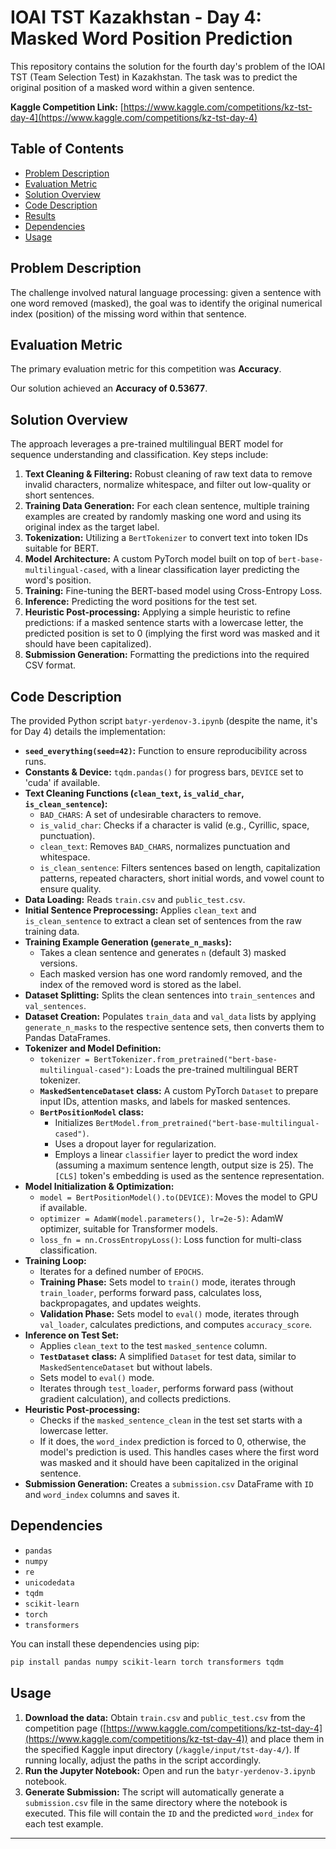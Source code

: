 # IOAI TST Kazakhstan - Day 4: Masked Word Position Prediction

This repository contains the solution for the fourth day's problem of the IOAI TST (Team Selection Test) in Kazakhstan. The task was to predict the original position of a masked word within a given sentence.

**Kaggle Competition Link:** [https://www.kaggle.com/competitions/kz-tst-day-4](https://www.kaggle.com/competitions/kz-tst-day-4)

## Table of Contents

  - [Problem Description](https://www.google.com/search?q=%23problem-description)
  - [Evaluation Metric](https://www.google.com/search?q=%23evaluation-metric)
  - [Solution Overview](https://www.google.com/search?q=%23solution-overview)
  - [Code Description](https://www.google.com/search?q=%23code-description)
  - [Results](https://www.google.com/search?q=%23results)
  - [Dependencies](https://www.google.com/search?q=%23dependencies)
  - [Usage](https://www.google.com/search?q=%23usage)

## Problem Description

The challenge involved natural language processing: given a sentence with one word removed (masked), the goal was to identify the original numerical index (position) of the missing word within that sentence.

## Evaluation Metric

The primary evaluation metric for this competition was **Accuracy**.

Our solution achieved an **Accuracy of 0.53677**.

## Solution Overview

The approach leverages a pre-trained multilingual BERT model for sequence understanding and classification. Key steps include:

1.  **Text Cleaning & Filtering:** Robust cleaning of raw text data to remove invalid characters, normalize whitespace, and filter out low-quality or short sentences.
2.  **Training Data Generation:** For each clean sentence, multiple training examples are created by randomly masking one word and using its original index as the target label.
3.  **Tokenization:** Utilizing a `BertTokenizer` to convert text into token IDs suitable for BERT.
4.  **Model Architecture:** A custom PyTorch model built on top of `bert-base-multilingual-cased`, with a linear classification layer predicting the word's position.
5.  **Training:** Fine-tuning the BERT-based model using Cross-Entropy Loss.
6.  **Inference:** Predicting the word positions for the test set.
7.  **Heuristic Post-processing:** Applying a simple heuristic to refine predictions: if a masked sentence starts with a lowercase letter, the predicted position is set to 0 (implying the first word was masked and it should have been capitalized).
8.  **Submission Generation:** Formatting the predictions into the required CSV format.

## Code Description

The provided Python script `batyr-yerdenov-3.ipynb` (despite the name, it's for Day 4) details the implementation:

  * **`seed_everything(seed=42)`:** Function to ensure reproducibility across runs.
  * **Constants & Device:** `tqdm.pandas()` for progress bars, `DEVICE` set to 'cuda' if available.
  * **Text Cleaning Functions (`clean_text`, `is_valid_char`, `is_clean_sentence`):**
      * `BAD_CHARS`: A set of undesirable characters to remove.
      * `is_valid_char`: Checks if a character is valid (e.g., Cyrillic, space, punctuation).
      * `clean_text`: Removes `BAD_CHARS`, normalizes punctuation and whitespace.
      * `is_clean_sentence`: Filters sentences based on length, capitalization patterns, repeated characters, short initial words, and vowel count to ensure quality.
  * **Data Loading:** Reads `train.csv` and `public_test.csv`.
  * **Initial Sentence Preprocessing:** Applies `clean_text` and `is_clean_sentence` to extract a clean set of sentences from the raw training data.
  * **Training Example Generation (`generate_n_masks`):**
      * Takes a clean sentence and generates `n` (default 3) masked versions.
      * Each masked version has one word randomly removed, and the index of the removed word is stored as the label.
  * **Dataset Splitting:** Splits the clean sentences into `train_sentences` and `val_sentences`.
  * **Dataset Creation:** Populates `train_data` and `val_data` lists by applying `generate_n_masks` to the respective sentence sets, then converts them to Pandas DataFrames.
  * **Tokenizer and Model Definition:**
      * `tokenizer = BertTokenizer.from_pretrained("bert-base-multilingual-cased")`: Loads the pre-trained multilingual BERT tokenizer.
      * **`MaskedSentenceDataset` class:** A custom PyTorch `Dataset` to prepare input IDs, attention masks, and labels for masked sentences.
      * **`BertPositionModel` class:**
          * Initializes `BertModel.from_pretrained("bert-base-multilingual-cased")`.
          * Uses a dropout layer for regularization.
          * Employs a linear `classifier` layer to predict the word index (assuming a maximum sentence length, output size is 25). The `[CLS]` token's embedding is used as the sentence representation.
  * **Model Initialization & Optimization:**
      * `model = BertPositionModel().to(DEVICE)`: Moves the model to GPU if available.
      * `optimizer = AdamW(model.parameters(), lr=2e-5)`: AdamW optimizer, suitable for Transformer models.
      * `loss_fn = nn.CrossEntropyLoss()`: Loss function for multi-class classification.
  * **Training Loop:**
      * Iterates for a defined number of `EPOCHS`.
      * **Training Phase:** Sets model to `train()` mode, iterates through `train_loader`, performs forward pass, calculates loss, backpropagates, and updates weights.
      * **Validation Phase:** Sets model to `eval()` mode, iterates through `val_loader`, calculates predictions, and computes `accuracy_score`.
  * **Inference on Test Set:**
      * Applies `clean_text` to the test `masked_sentence` column.
      * **`TestDataset` class:** A simplified `Dataset` for test data, similar to `MaskedSentenceDataset` but without labels.
      * Sets model to `eval()` mode.
      * Iterates through `test_loader`, performs forward pass (without gradient calculation), and collects predictions.
  * **Heuristic Post-processing:**
      * Checks if the `masked_sentence_clean` in the test set starts with a lowercase letter.
      * If it does, the `word_index` prediction is forced to 0, otherwise, the model's prediction is used. This handles cases where the first word was masked and it should have been capitalized in the original sentence.
  * **Submission Generation:** Creates a `submission.csv` DataFrame with `ID` and `word_index` columns and saves it.

## Dependencies

  * `pandas`
  * `numpy`
  * `re`
  * `unicodedata`
  * `tqdm`
  * `scikit-learn`
  * `torch`
  * `transformers`

You can install these dependencies using pip:

```bash
pip install pandas numpy scikit-learn torch transformers tqdm
```

## Usage

1.  **Download the data:** Obtain `train.csv` and `public_test.csv` from the competition page ([https://www.kaggle.com/competitions/kz-tst-day-4](https://www.kaggle.com/competitions/kz-tst-day-4)) and place them in the specified Kaggle input directory (`/kaggle/input/tst-day-4/`). If running locally, adjust the paths in the script accordingly.
2.  **Run the Jupyter Notebook:** Open and run the `batyr-yerdenov-3.ipynb` notebook.
3.  **Generate Submission:** The script will automatically generate a `submission.csv` file in the same directory where the notebook is executed. This file will contain the `ID` and the predicted `word_index` for each test example.

-----
